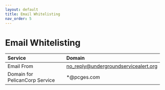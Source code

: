 ```yaml
---
layout: default
title: Email Whitelisting
nav_order: 5
---
```

# Email Whitelisting
| Service      | Domain            |
|:-------------|:------------------|
| Email From   |  no_reply@undergroundservicealert.org|
| Domain for PelicanCorp Service     | *@pcges.com |